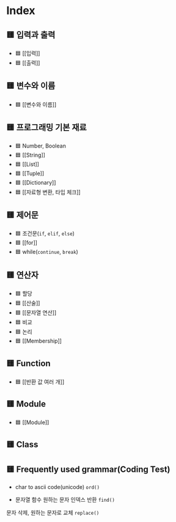 # Index

## 🟨 입력과 출력

- 🟦 [[입력]]
- 🟦 [[출력]]
## 🟨 변수와 이름

- 🟦 [[변수와 이름]]
## 🟨 프로그래밍 기본 재료

- 🟦 Number, Boolean
- 🟦 [[String]] 
- 🟦 [[List]] 
- 🟦 [[Tuple]] 
- 🟦 [[Dictionary]] 
- 🟦 [[자료형 변환, 타입 체크]]

## 🟨 제어문 

- 🟦 조건문(`if`, `elif`, `else`)
- 🟦 [[for]]
- 🟦 while(`continue`, `break`)

## 🟨 연산자

- 🟦 할당
- 🟦 [[산술]]
- 🟦 [[문자열 연산]]
- 🟦 비교 
- 🟦 논리 
- 🟦 [[Membership]]
## 🟨 Function

- 🟦 [[반환 값 여러 개]]
## 🟨 Module

- 🟦 [[Module]]
## 🟨 Class 
## 🟨 Frequently used grammar(Coding Test)

- char to ascii code(unicode)
`ord()`

- 문자열 함수
원하는 문자 인덱스 반환
`find()`

문자 삭제, 원하는 문자로 교체
`replace()`
















